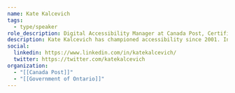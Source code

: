 ```yaml
---
name: Kate Kalcevich
tags:
  - type/speaker
role_description: Digital Accessibility Manager at Canada Post, Certified Web Accessibility Specialist
description: Kate Kalcevich has championed accessibility since 2001. In the last decade, she redesigned Ontario.ca, developed the Inclusive Design Toolkit, created Ontario’s design guide, and taught role-based digital accessibility. Currently she is leading Canada Post in making their websites and applications accessible while building capacity within the digital team to embed accessibility into their daily work.
social:
  linkedin: https://www.linkedin.com/in/katekalcevich/
  twitter: https://twitter.com/katekalcevich
organization:
  - "[[Canada Post]]"
  - "[[Government of Ontario]]"
---
```

